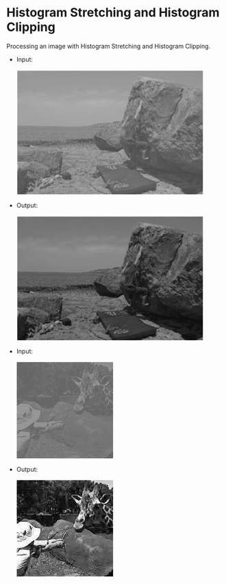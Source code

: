 # Histogram Stretching and Histogram Clipping

Processing an image with Histogram Stretching and Histogram Clipping.

  - Input:<br><br>
![Image 1](/histogram_stretching_clipping/img/1.png)

  - Output:<br><br>
![Image 1 output](/histogram_stretching_clipping/img/1-out.png)

  - Input:<br><br>
![Image 2](/histogram_stretching_clipping/img/2.jpg)

  - Output:<br><br>
![Image 2 output](/histogram_stretching_clipping/img/2-out.jpg)

